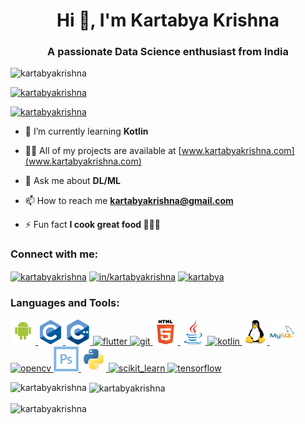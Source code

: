 <h1 align="center">Hi 👋, I'm Kartabya Krishna</h1>
<h3 align="center">A passionate Data Science enthusiast from India</h3>

<p align="left"> <img src="https://komarev.com/ghpvc/?username=kartabyakrishna&label=Profile%20views&color=0e75b6&style=flat" alt="kartabyakrishna" /> </p>

<p align="left"> <a href="https://github.com/ryo-ma/github-profile-trophy"><img src="https://github-profile-trophy.vercel.app/?username=kartabyakrishna" alt="kartabyakrishna" /></a> </p>

<p align="left"> <a href="https://twitter.com/kartabyakrishna" target="blank"><img src="https://img.shields.io/twitter/follow/kartabyakrishna?logo=twitter&style=for-the-badge" alt="kartabyakrishna" /></a> </p>

- 🌱 I’m currently learning **Kotlin**

- 👨‍💻 All of my projects are available at [www.kartabyakrishna.com](www.kartabyakrishna.com)

- 💬 Ask me about **DL/ML**

- 📫 How to reach me **kartabyakrishna@gmail.com**

- ⚡ Fun fact **I cook great food 👨🏼‍🍳**

<h3 align="left">Connect with me:</h3>
<p align="left">
<a href="https://twitter.com/kartabyakrishna" target="blank"><img align="center" src="https://raw.githubusercontent.com/rahuldkjain/github-profile-readme-generator/master/src/images/icons/Social/twitter.svg" alt="kartabyakrishna" height="30" width="40" /></a>
<a href="https://linkedin.com/in/in/kartabyakrishna" target="blank"><img align="center" src="https://raw.githubusercontent.com/rahuldkjain/github-profile-readme-generator/master/src/images/icons/Social/linked-in-alt.svg" alt="in/kartabyakrishna" height="30" width="40" /></a>
<a href="https://instagram.com/kartabya" target="blank"><img align="center" src="https://raw.githubusercontent.com/rahuldkjain/github-profile-readme-generator/master/src/images/icons/Social/instagram.svg" alt="kartabya" height="30" width="40" /></a>
</p>

<h3 align="left">Languages and Tools:</h3>
<p align="left"> <a href="https://developer.android.com" target="_blank" rel="noreferrer"> <img src="https://raw.githubusercontent.com/devicons/devicon/master/icons/android/android-original-wordmark.svg" alt="android" width="40" height="40"/> </a> <a href="https://www.cprogramming.com/" target="_blank" rel="noreferrer"> <img src="https://raw.githubusercontent.com/devicons/devicon/master/icons/c/c-original.svg" alt="c" width="40" height="40"/> </a> <a href="https://www.w3schools.com/cpp/" target="_blank" rel="noreferrer"> <img src="https://raw.githubusercontent.com/devicons/devicon/master/icons/cplusplus/cplusplus-original.svg" alt="cplusplus" width="40" height="40"/> </a> <a href="https://flutter.dev" target="_blank" rel="noreferrer"> <img src="https://www.vectorlogo.zone/logos/flutterio/flutterio-icon.svg" alt="flutter" width="40" height="40"/> </a> <a href="https://git-scm.com/" target="_blank" rel="noreferrer"> <img src="https://www.vectorlogo.zone/logos/git-scm/git-scm-icon.svg" alt="git" width="40" height="40"/> </a> <a href="https://www.w3.org/html/" target="_blank" rel="noreferrer"> <img src="https://raw.githubusercontent.com/devicons/devicon/master/icons/html5/html5-original-wordmark.svg" alt="html5" width="40" height="40"/> </a> <a href="https://www.java.com" target="_blank" rel="noreferrer"> <img src="https://raw.githubusercontent.com/devicons/devicon/master/icons/java/java-original.svg" alt="java" width="40" height="40"/> </a> <a href="https://kotlinlang.org" target="_blank" rel="noreferrer"> <img src="https://www.vectorlogo.zone/logos/kotlinlang/kotlinlang-icon.svg" alt="kotlin" width="40" height="40"/> </a> <a href="https://www.linux.org/" target="_blank" rel="noreferrer"> <img src="https://raw.githubusercontent.com/devicons/devicon/master/icons/linux/linux-original.svg" alt="linux" width="40" height="40"/> </a> <a href="https://www.mysql.com/" target="_blank" rel="noreferrer"> <img src="https://raw.githubusercontent.com/devicons/devicon/master/icons/mysql/mysql-original-wordmark.svg" alt="mysql" width="40" height="40"/> </a> <a href="https://opencv.org/" target="_blank" rel="noreferrer"> <img src="https://www.vectorlogo.zone/logos/opencv/opencv-icon.svg" alt="opencv" width="40" height="40"/> </a> <a href="https://www.photoshop.com/en" target="_blank" rel="noreferrer"> <img src="https://raw.githubusercontent.com/devicons/devicon/master/icons/photoshop/photoshop-line.svg" alt="photoshop" width="40" height="40"/> </a> <a href="https://www.python.org" target="_blank" rel="noreferrer"> <img src="https://raw.githubusercontent.com/devicons/devicon/master/icons/python/python-original.svg" alt="python" width="40" height="40"/> </a> <a href="https://scikit-learn.org/" target="_blank" rel="noreferrer"> <img src="https://upload.wikimedia.org/wikipedia/commons/0/05/Scikit_learn_logo_small.svg" alt="scikit_learn" width="40" height="40"/> </a> <a href="https://www.tensorflow.org" target="_blank" rel="noreferrer"> <img src="https://www.vectorlogo.zone/logos/tensorflow/tensorflow-icon.svg" alt="tensorflow" width="40" height="40"/> </a> </p>

<p><img align="left" src="https://github-readme-stats.vercel.app/api/top-langs?username=kartabyakrishna&show_icons=true&locale=en&layout=compact" alt="kartabyakrishna" /></p>

<p>&nbsp;<img align="center" src="https://github-readme-stats.vercel.app/api?username=kartabyakrishna&show_icons=true&locale=en" alt="kartabyakrishna" /></p>

<p><img align="center" src="https://github-readme-streak-stats.herokuapp.com/?user=kartabyakrishna&" alt="kartabyakrishna" /></p>